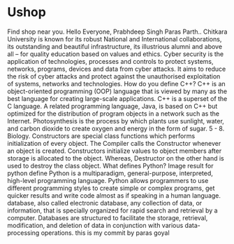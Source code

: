 # Ushop
Find shop near you.
Hello Everyone,
Prabhdeep Singh
Paras
Parth..
Chitkara University is known for its robust National and International collaborations, its outstanding and beautiful infrastructure, its illustrious alumni and above all – for quality education based on values and ethics.
Cyber security is the application of technologies, processes and controls to protect systems, networks, programs, devices and data from cyber attacks. It aims to reduce the risk of cyber attacks and protect against the unauthorised exploitation of systems, networks and technologies.
How do you define C++?
C++ is an object-oriented programming (OOP) language that is viewed by many as the best language for creating large-scale applications. C++ is a superset of the C language. A related programming language, Java, is based on C++ but optimized for the distribution of program objects in a network such as the Internet.
Photosynthesis is the process by which plants use sunlight, water, and carbon dioxide to create oxygen and energy in the form of sugar. 5 - 8. Biology.
Constructors are special class functions which performs initialization of every object. The Compiler calls the Constructor whenever an object is created. Constructors initialize values to object members after storage is allocated to the object. Whereas, Destructor on the other hand is used to destroy the class object.
What defines Python?
Image result for python define
Python is a multiparadigm, general-purpose, interpreted, high-level programming language. Python allows programmers to use different programming styles to create simple or complex programs, get quicker results and write code almost as if speaking in a human language.
database, also called electronic database, any collection of data, or information, that is specially organized for rapid search and retrieval by a computer. Databases are structured to facilitate the storage, retrieval, modification, and deletion of data in conjunction with various data-processing operations.
this is my commit by paras goyal
